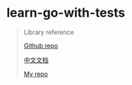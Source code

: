 # learn-go-with-tests

> Library reference
>
> [Github repo](https://github.com/quii/learn-go-with-tests)
>
> [中文文档](https://studygolang.gitbook.io/learn-go-with-tests)
>
> [My repo](https://github.com/Etuloser/learn-go-with-tests)